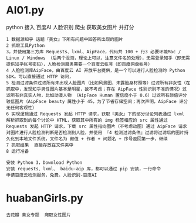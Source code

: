 # AI01.py
  python 接入 百度AI 人脸识别  爬虫  获取美女图片  并打分
 
	1 数据源知乎 话题『美女』下所有问题中回答所出现的图片
	2 抓取工具Python 
	3，并使用第三方库 Requests、lxml、AipFace，代码共 100 + 行3 必要环境Mac / Linux / Windows （后两个没测，理论上可以，注意文件名的处理），无需登录知乎（即无需提供知乎帐号密码），人脸检测服务需要一个百度云帐号（即百度网盘帐号）
	4 人脸检测库AipFace，由百度云 AI 开放平台提供，是一个可以进行人脸检测的 Python SDK。可以直接通过 HTTP 访问， 
	5 检测过滤条件过滤所有未出现人脸图片（比如风景图、未露脸身材照等）过滤所有非女性（在抓取中，发现知乎男性图片基本是明星，故不考虑；存在 AipFace 性别识别不准的情况）过滤所有非真实人物，比如动漫人物 （AipFace Human 置信度小于 0.6）过滤所有颜值评分较低图片（AipFace beauty 属性小于 45，为了节省存储空间；再次声明，AipFace 评分无任何客观性）
	6 实现逻辑通过 Requests 发起 HTTP 请求，获取『美女』下的部分讨论列表通过 lxml 解析抓取到的每个讨论中 HTML，获取其中所有的 img 标签相应的 src 属性通过 Requests 发起 HTTP 请求，下载 src 属性指向图片（不考虑动图）通过 AipFace 请求对图片进行人脸检测判断是否检测到人脸，并使用 『4 检测过滤条件』过滤将过滤后的图片持久化到本地文件系统，文件名为 颜值 + 作者 + 问题名 + 序号返回第一步，继续
	7 抓取结果  直接存放在文件夹中
	8 运行准备

	安装 Python 3，Download Python 
	安装 requests、lxml、 baidu-aip 库，都可以通过 pip 安装，一行命令
	申请百度云检测服务，免费。人脸识别-百度AI 
	
	
# huabanGirls.py
	去花瓣 美女专题  爬取女性图片
